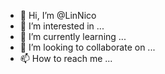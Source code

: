 - 👋 Hi, I’m @LinNico
- 👀 I’m interested in ...
- 🌱 I’m currently learning ...
- 💞️ I’m looking to collaborate on ...
- 📫 How to reach me ...

<!---
LinNico/LinNico is a ✨ special ✨ repository because its `README.md` (this file) appears on your GitHub profile.
You can click the Preview link to take a look at your changes.
--->
